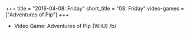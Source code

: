 +++
title = "2016-04-08: Friday"
short_title = "08: Friday"
video-games = ["Adventures of Pip"]
+++


* Video Game: Adventures of Pip {WiiU} /b/